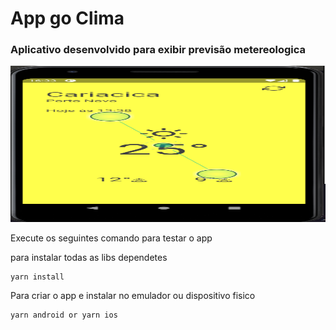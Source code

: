 # App go Clima
### Aplicativo desenvolvido para exibir previsão metereologica

<img src="assets/readme/tela1.png" height="250" width="550">

Execute os seguintes comando para testar o app

para instalar todas as libs dependetes
```
yarn install
```

Para criar o app e instalar no emulador ou dispositivo fisico
```
yarn android or yarn ios

```


